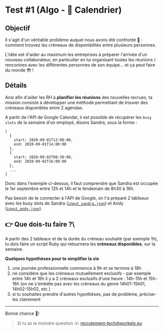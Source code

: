 # Test #1 (Algo - 📆 Calendrier)

## Objectif
Il s'agit d'un véritable problème auquel nous avons été confronté 🤔 : comment trouvez les créneaux de disponibilités entre plusieurs personnes.

L'idée est d'aider au maximum les entreprises à préparer l'arrivée d'un nouveau collaborateur, en particulier en lui organisant toutes les réunions / rencontres avec les différentes personnes de son équipe... et ça peut faire du monde 😳 !


## Détails
Ansi afin d'aider les RH à **planifier les réunions** des nouvelles recrues, ta mission consiste à développer une méthode permettant de trouver des créneaux disponibles entre 2 agendas.

A partir de l'API de Google Calendar, il est possible de récupérer les `busy slots` de la semaine d'un employé, disons Sandra, sous la forme :
```
[
  {
    start: 2020-09-01T12:00:00,
    end: 2020-09-01T14:00:00
  },
  {
    start: 2020-09-02T08:30:00,
    end: 2020-09-02T16:00:00
  },
  ...
]
```
Donc dans l'exemple ci-dessus, il faut comprendre que Sandra est occupée le 1er septembre entre 12h et 14h et le lendemain de 8h30 à 16h.

Pas besoin de te connecter à l'API de Google, on  t'a préparé 2 tableaux avec les busy slots de Sandra ([`input_sandra.json`](https://github.com/Workelo/workelo-test/blob/master/test%231/input_sandra.json)) et Andy ([`input_andy.json`](https://github.com/Workelo/workelo-test/blob/master/test%231/input_andy.json)).

## **👉 Que dois-tu faire ?**\
A partir des 2 tableaux et de la durée du créneau souhaité (par exemple 1h), tu dois faire un script Ruby qui retournera les **créneaux disponibles**, sur la semaine.

**Quelques hypothèses pour te simplifier la vie**
1. une journée professionnelle commence à 9h et se termine à 18h
2. ne considére que les créneaux mutuellement exclusifs - par exemple entre 14h et 16h il y a 2 créneaux exclusifs d'une heure : 14h-15h et 15h-16h (on ne s'embête pas avec les créneaux du genre 14h01-15h01, 14h02-15h02, etc.)
3. si tu souhaites prendre d'autres hypothèses, pas de problème, précise-les clairement


---
Bonne chance 💪!

> Si tu as la moindre question ✉️ recrutement-tech@workelo.eu
